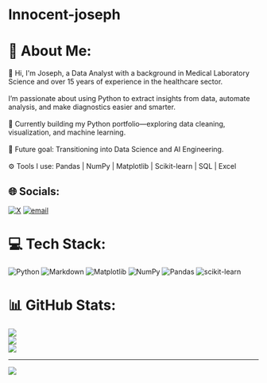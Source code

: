 # Innocent-joseph

# 💫 About Me:
 👋 Hi, I'm Joseph, a Data Analyst with a background in Medical Laboratory Science and over 15 years of experience in the healthcare sector.<br><br>I’m passionate about using Python to extract insights from data, automate analysis, and make diagnostics easier and smarter.<br><br>🔭 Currently building my Python portfolio—exploring data cleaning, visualization, and machine learning.<br><br>💼 Future goal: Transitioning into Data Science and AI Engineering.<br><br>⚙️ Tools I use: Pandas | NumPy | Matplotlib | Scikit-learn | SQL | Excel


## 🌐 Socials:
[![X](https://img.shields.io/badge/X-black.svg?logo=X&logoColor=white)](https://x.com/innocentjoe13) [![email](https://img.shields.io/badge/Email-D14836?logo=gmail&logoColor=white)](mailto:innocentjoseph054@gmail.com) 

# 💻 Tech Stack:
![Python](https://img.shields.io/badge/python-3670A0?style=for-the-badge&logo=python&logoColor=ffdd54) ![Markdown](https://img.shields.io/badge/markdown-%23000000.svg?style=for-the-badge&logo=markdown&logoColor=white) ![Matplotlib](https://img.shields.io/badge/Matplotlib-%23ffffff.svg?style=for-the-badge&logo=Matplotlib&logoColor=black) ![NumPy](https://img.shields.io/badge/numpy-%23013243.svg?style=for-the-badge&logo=numpy&logoColor=white) ![Pandas](https://img.shields.io/badge/pandas-%23150458.svg?style=for-the-badge&logo=pandas&logoColor=white) ![scikit-learn](https://img.shields.io/badge/scikit--learn-%23F7931E.svg?style=for-the-badge&logo=scikit-learn&logoColor=white)
# 📊 GitHub Stats:
![](https://github-readme-stats.vercel.app/api?username=youngjon2001&theme=dark&hide_border=false&include_all_commits=false&count_private=false)<br/>
![](https://nirzak-streak-stats.vercel.app/?user=youngjon2001&theme=dark&hide_border=false)<br/>
![](https://github-readme-stats.vercel.app/api/top-langs/?username=youngjon2001&theme=dark&hide_border=false&include_all_commits=false&count_private=false&layout=compact)

---
[![](https://visitcount.itsvg.in/api?id=youngjon2001&icon=0&color=0)](https://visitcount.itsvg.in)

<!-- Proudly created with GPRM ( https://gprm.itsvg.in ) -->
